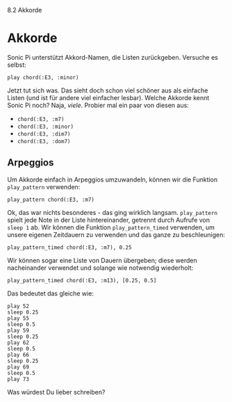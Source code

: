 8.2 Akkorde

# Akkorde

Sonic Pi unterstützt Akkord-Namen, die Listen zurückgeben. Versuche es selbst:

```
play chord(:E3, :minor)
```

Jetzt tut sich was. Das sieht doch schon viel schöner aus als einfache 
Listen (und ist für andere viel einfacher lesbar). Welche Akkorde kennt 
Sonic Pi noch? Naja, *viele*. Probier mal ein paar von diesen aus:

* `chord(:E3, :m7)`
* `chord(:E3, :minor)`
* `chord(:E3, :dim7)`
* `chord(:E3, :dom7)`

## Arpeggios

Um Akkorde einfach in Arpeggios umzuwandeln, können wir die Funktion 
`play_pattern` verwenden:

```
play_pattern chord(:E3, :m7)
```

Ok, das war nichts besonderes - das ging wirklich langsam. 
`play_pattern` spielt jede Note in der Liste hintereinander, getrennt 
durch Aufrufe von `sleep 1` ab. Wir können die Funktion 
`play_pattern_timed` verwenden, um unsere eigenen Zeitdauern zu 
verwenden und das ganze zu beschleunigen:

```
play_pattern_timed chord(:E3, :m7), 0.25
```

Wir können sogar eine Liste von Dauern übergeben; diese werden 
nacheinander verwendet und solange wie notwendig wiederholt:

```
play_pattern_timed chord(:E3, :m13), [0.25, 0.5]
```

Das bedeutet das gleiche wie:

```
play 52
sleep 0.25
play 55
sleep 0.5
play 59
sleep 0.25
play 62
sleep 0.5
play 66
sleep 0.25
play 69
sleep 0.5
play 73
```

Was würdest Du lieber schreiben?
